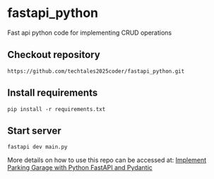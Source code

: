 # fastapi_python
Fast api python code for implementing CRUD operations

## Checkout repository
```https://github.com/techtales2025coder/fastapi_python.git```

## Install requirements
```pip install -r requirements.txt```

## Start server
```fastapi dev main.py```

More details on how to use this repo can be accessed at: [Implement Parking Garage with Python FastAPI and Pydantic](https://www.youtube.com/watch?v=14hJOzhUfxg&t=1s)

